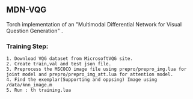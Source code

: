 
## MDN-VQG

Torch implementation of an "Multimodal Differential Network for Visual Question Generation" .
### Training Step:

    1. Download VQG dataset from MicrosoftVQG site.
    2. Create train,val and test json file.
    3. Preprocess the MSCOCO image file using prepro/prepro_img.lua for joint model and prepro/prepro_img_att.lua for attention model.
    4. Find the exemplar(Supporting and oppsing) Image using /data/knn_image.m
    5. Run : th training.lua





